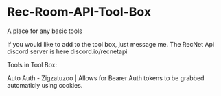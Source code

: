 # Rec-Room-API-Tool-Box
A place for any basic tools

If you would like to add to the tool box, just message me. The RecNet Api discord server is here discord.io/recnetapi

Tools in Tool Box:

Auto Auth - Zigzatuzoo | Allows for Bearer Auth tokens to be grabbed automaticly using cookies.
